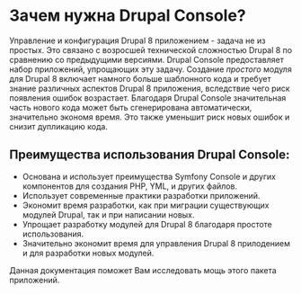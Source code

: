 # Зачем нужна Drupal Console?
Управление и конфигурация Drupal 8 приложением - задача не из простых. Это связано с возросшей технической сложностью Drupal 8 по сравнению со предыдущими версиями. Drupal Console предоставляет набор приложений, упрощающих эту задачу. Создание *простого* модуля для Drupal 8 включает намного больше шаблонного кода и требует знание различных аспектов Drupal 8 приложения, вследствие чего риск появления ошибок возрастает. Благодаря Drupal Console значительная часть нового кода может быть сгенерирована автоматически, значительно экономя время. Это также уменьшит риск новых ошибок и снизит дупликацию кода.

## Преимущества использования Drupal Console:
* Основана и использует преимущества Symfony Console и других компонентов для создания PHP, YML, и других файлов.
* Использует современные практики разработки приложений.
* Экономит время разработки, как при миграции существующих модулей Drupal, так и при написании новых.
* Упрощает разработку модулей для Drupal 8 благодаря простоте использования.
* Значительно экономит время для управления Drupal 8 прилодением и для разработки новых модулей.

Данная документация поможет Вам исследовать мощь этого пакета приложений.
